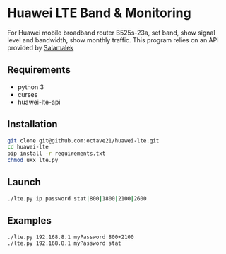 # Huawei LTE Band & Monitoring

For Huawei mobile broadband router B525s-23a, set band, show signal level and bandwidth, show monthly traffic. 
This program relies on an API provided by [Salamalek](https://github.com/Salamek/huawei-lte-api)

## Requirements
* python 3
* curses
* huawei-lte-api

## Installation
```sh
git clone git@github.com:octave21/huawei-lte.git
cd huawei-lte
pip install -r requirements.txt
chmod u+x lte.py
```

## Launch
```sh
./lte.py ip password stat|800|1800|2100|2600
```

## Examples
```sh
./lte.py 192.168.8.1 myPassword 800+2100
./lte.py 192.168.8.1 myPassword stat
```
